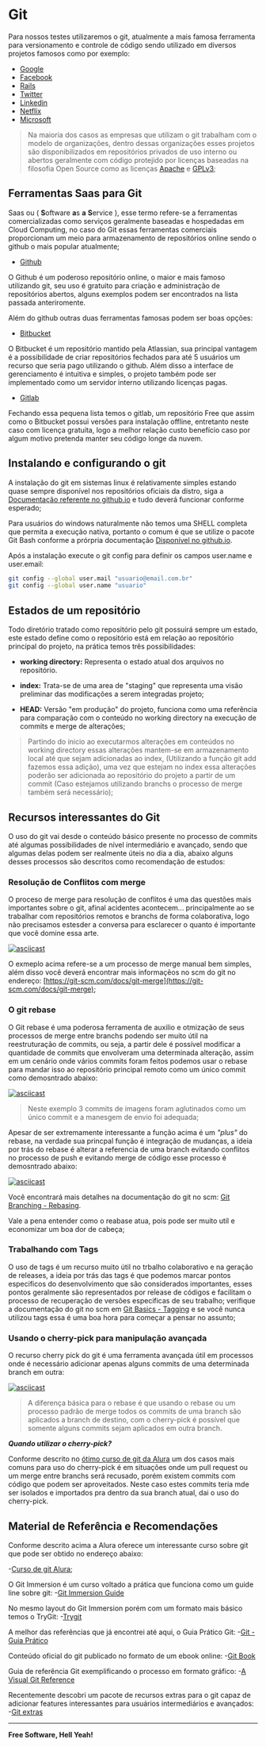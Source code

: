 # Git

Para nossos testes utilizaremos o git, atualmente a mais famosa ferramenta para versionamento e controle de código sendo utilizado em diversos projetos famosos como por exemplo:

- [Google](https://github.com/google)
- [Facebook](https://github.com/facebook)
- [Rails](https://github.com/rails/rails)
- [Twitter](https://github.com/twitter)
- [Linkedin](https://github.com/linkedin)
- [Netflix](https://github.com/netflix)
- [Microsoft](https://github.com/Microsoft)

> Na maioria dos casos as empresas que utilizam o git trabalham com o modelo de organizações, dentro dessas organizações esses projetos são disponibilizados em repositórios privados de uso interno ou abertos geralmente com código protejido por licenças baseadas na filosofia Open Source como as licenças [Apache](http://www.apache.org/licenses/LICENSE-2.0) e [GPLv3](https://www.gnu.org/licenses/gpl-3.0.pt-br.html);

## Ferramentas Saas para Git

Saas ou ( **S**oftware **a**s **a** **S**ervice ), esse termo refere-se a ferramentas comercializadas como serviços geralmente baseadas e hospedadas em Cloud Computing, no caso do Git essas ferramentas comerciais proporcionam um meio para armazenamento de repositórios online sendo o github o mais popular atualmente;

- [Github](http://www.github.com/)

O Github é um poderoso repositório online, o maior e mais famoso utilizando git, seu uso é gratuito para criação e administração de repositórios abertos, alguns exemplos podem ser encontrados na lista passada anteriromente.

Além do github outras duas ferramentas famosas podem ser boas opções:

- [Bitbucket](https://bitbucket.org/product)

O Bitbucket é um repositório mantido pela Atlassian, sua principal vantagem é a possibilidade de criar repositórios fechados para até 5 usuários um recurso que seria pago utilizando o github. Além disso a interface de gerenciamento é intuitiva e simples, o projeto também pode ser implementado como um servidor interno utilizando licenças pagas.

- [Gitlab](https://about.gitlab.com/gitlab-com/)

Fechando essa pequena lista temos o gitlab, um repositório Free que assim como o Bitbucket possui versões para instalação offline, entretanto neste caso com licença gratuita, logo a melhor relação custo benefício caso por algum motivo pretenda manter seu código longe da nuvem.

## Instalando e configurando o git

A instalação do git em sistemas linux é relativamente simples estando quase sempre disponível nos repositórios oficiais da distro, siga a [Documentação referente no github.io](https://git-scm.com/download/linux) e tudo deverá funcionar conforme esperado;

Para usuários do windows naturalmente não temos uma SHELL completa que permita a execução nativa, portanto o comum é que se utilize o pacote Git Bash conforme a prórpria documentação [Disponível no github.io](git-for-windows.github.io/).

Após a instalação execute o git config para definir os campos user.name e  user.email:

```sh
git config --global user.mail "usuario@email.com.br"
git config --global user.name "usuario"
```

## Estados de um repositório

Todo diretório tratado como repositório pelo git possuirá sempre um estado, este estado define como o repositório está em relação ao repositório principal do projeto, na prática temos três possibilidades:

- **working directory:** Representa o estado atual dos arquivos no repositório.

- **index:** Trata-se de uma area de "staging" que representa uma visão preliminar das modificações a serem integradas projeto;

- **HEAD:**  Versão "em produção" do projeto, funciona como uma referência para comparação com o conteúdo no working directory na execução de commits e merge de alterações;

> Partindo do inicio ao executarmos alterações em conteúdos no working directory essas alterações mantem-se em armazenamento local até que sejam adicionadas ao index, (Utilizando a função git add fazemos essa adição), uma vez que estejam no index essa alterações poderão ser adicionada ao repositório do projeto a partir de um commit (Caso estejamos utilizando branchs o processo de merge também será necessário);

## Recursos interessantes do Git

O uso do git vai desde o conteúdo básico presente no processo de commits até algumas possibilidades de nível intermediário e avançado, sendo que algumas delas podem ser realmente úteis no dia a dia, abaixo alguns desses processos são descritos como recomendação de estudos:

### Resolução de Conflitos com merge

O proceso de merge para resolução de conflitos é uma das questões mais importantes sobre o git, afinal acidentes acontecem... principalmente ao se trabalhar com repositórios remotos e branchs de forma colaborativa, logo não precisamos estesder a conversa para esclarecer o quanto é importante que você domine essa arte.

[![asciicast](https://asciinema.org/a/4flEZqm10bnO7RvQvTyFkQrE2.png)](https://asciinema.org/a/4flEZqm10bnO7RvQvTyFkQrE2)

O exmeplo acima refere-se a um processo de merge manual bem simples, além disso você deverá encontrar mais informaçẽos no scm do git no endereço: [https://git-scm.com/docs/git-merge](https://git-scm.com/docs/git-merge);

### O git rebase

O Git rebase é uma poderosa ferramenta de auxilio e otmização de seus processos de merge entre branchs podendo ser muito útil na reestruturação de commits, ou seja, a partir dele é possível modificar a quantidade de commits que envolveram uma determinada alteração, assim em um cenário onde vários commits foram feitos podemos usar o rebase para mandar isso ao repositório principal remoto como um único commit como demosntrado abaixo:

[![asciicast](https://asciinema.org/a/sIyiAk6O1fC2ZTdVS4MVX1Gan.png)](https://asciinema.org/a/sIyiAk6O1fC2ZTdVS4MVX1Gan)

> Neste exemplo 3 commits de imagens foram aglutinados como um único commit e a manesgem de envio foi adequada;

Apesar de ser extremamente interessante a função acima é um _"plus"_ do rebase, na verdade sua princpal função é integração de mudanças, a ideia por trás do rebase é alterar a referencia de uma branch evitando conflitos no processo de push e evitando merge de código esse processo é demosntrado abaixo:

[![asciicast](https://asciinema.org/a/rhLeacEqYp97dkadNKJ9je2RE.png)](https://asciinema.org/a/rhLeacEqYp97dkadNKJ9je2RE)

Você encontrará mais detalhes na documentação do git no scm: [Git Branching - Rebasing](https://git-scm.com/book/en/v2/Git-Branching-Rebasing).

Vale a pena entender como o reabase atua, pois pode ser muito util e economizar um boa dor de cabeça;

### Trabalhando com Tags

O uso de tags é um recurso muito útil no trbalho colaborativo e na geração de releases, a ideia por trás das tags é que podemos marcar pontos especificos do desenvolvimento que são considerados importantes, esses pontos geralmente são representados por release de códigos e facilitam o processo de recuperação de versões especificas de seu trabalho; verifique a documentação do git no scm em [Git Basics - Tagging](https://git-scm.com/book/en/v2/Git-Basics-Tagging) e se você nunca utilizou tags essa é uma boa hora para começar a pensar no assunto;

### Usando o cherry-pick para manipulação avançada

O recurso cherry pick do git é uma ferramenta avançada útil em processos onde é necessário adicionar apenas alguns commits de uma determinada branch em outra:

[![asciicast](https://asciinema.org/a/2D3EmKuEmDGX61G8i1PwvOyLh.png)](https://asciinema.org/a/2D3EmKuEmDGX61G8i1PwvOyLh)

> A diferença básica para o rebase é que usando o rebase ou um processo padrão de merge todos os commits de uma branch são aplicados a branch de destino,  com o cherry-pick é possível que somente alguns commits sejam aplicados em outra branch.

***Quando utilizar o cherry-pick?***

Conforme descrito no [ótimo curso de git da Alura](https://www.alura.com.br/curso-online-git) um dos casos mais comuns para uso do cherry-pick é em situações onde um pull request ou um merge entre branchs  será recusado, porém existem commits com código que podem ser aproveitados. Neste caso estes commits teria mde ser isolados e importados pra dentro da sua branch atual, dai o uso do cherry-pick.

## Material de Referência e Recomendações

Conforme descrito acima a Alura oferece um interessante curso sobre git que pode ser obtido no endereço abaixo:

 -[Curso de git Alura](https://www.alura.com.br/curso-online-git);

O Git Immersion é um curso voltado a prática que funciona como um guide line sobre git:
 -[Git Immersion Guide](http://gitimmersion.com/)

No mesmo layout do Git Immersion porém com um formato mais básico temos o TryGit:
 -[Trygit](https://try.github.io)

A melhor das referências que já encontrei até aqui, o Guia Prático Git:
 -[Git - Guia Prático](http://rogerdudler.github.io/git-guide/index.pt_BR.html)

Conteúdo oficial do git publicado no formato de um ebook online:
 -[Git Book](https://git-scm.com/book/pt-br/v2)

Guia de referência Git exemplificando o processo em formato gráfico:
 -[A Visual Git Reference](http://marklodato.github.io/visual-git-guide/index-en.html)

Recentemente descobri um pacote de recursos extras para o git capaz de adicionar features interessantes para usuários intermediários e avançados:
-[Git extras](https://github.com/tj/git-extras)

---

**Free Software, Hell Yeah!**
